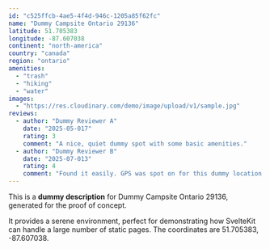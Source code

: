 ```yaml
---
id: "c525ffcb-4ae5-4f4d-946c-1205a85f62fc"
name: "Dummy Campsite Ontario 29136"
latitude: 51.705383
longitude: -87.607038
continent: "north-america"
country: "canada"
region: "ontario"
amenities:
  - "trash"
  - "hiking"
  - "water"
images:
  - "https://res.cloudinary.com/demo/image/upload/v1/sample.jpg"
reviews:
  - author: "Dummy Reviewer A"
    date: "2025-05-017"
    rating: 3
    comment: "A nice, quiet dummy spot with some basic amenities."
  - author: "Dummy Reviewer B"
    date: "2025-07-013"
    rating: 4
    comment: "Found it easily. GPS was spot on for this dummy location."
---
```


This is a **dummy description** for Dummy Campsite Ontario 29136, generated for the proof of concept.

It provides a serene environment, perfect for demonstrating how SvelteKit can handle a large number of static pages. The coordinates are 51.705383, -87.607038.
